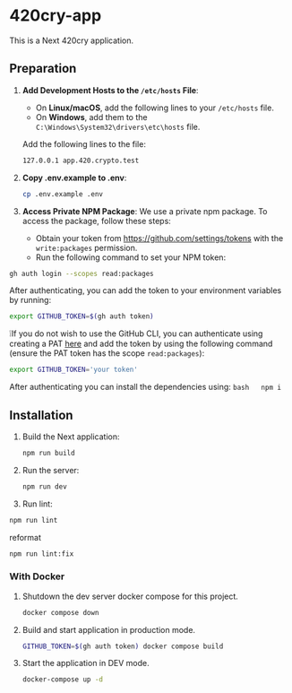 # 420cry-app

This is a Next 420cry application.

## Preparation

1. **Add Development Hosts to the `/etc/hosts` File**:

   - On **Linux/macOS**, add the following lines to your `/etc/hosts` file.
   - On **Windows**, add them to the `C:\Windows\System32\drivers\etc\hosts` file.

   Add the following lines to the file:

   ```bash
   127.0.0.1 app.420.crypto.test
   ```

2. **Copy .env.example to .env**:

   ```bash
   cp .env.example .env
   ```

3. **Access Private NPM Package**:
   We use a private npm package. To access the package, follow these steps:
   - Obtain your token from https://github.com/settings/tokens with the `write:packages` permission.
   - Run the following command to set your NPM token:

```bash
gh auth login --scopes read:packages
```

After authenticating, you can add the token to your environment variables by running:

```bash
export GITHUB_TOKEN=$(gh auth token)
```

❕If you do not wish to use the GitHub CLI, you can authenticate using creating a PAT [here](https://github.com/settings/tokens) and add the token by using the following command (ensure the PAT token has the scope `read:packages`):

```bash
export GITHUB_TOKEN='your token'
```

After authenticating you can install the dependencies using:
`bash  
    npm i
    `

## Installation

1. Build the Next application:
   ```bash
   npm run build
   ```
2. Run the server:

   ```bash
   npm run dev
   ```

3. Run lint:

```bash
npm run lint
```

reformat

```bash
npm run lint:fix
```

### With Docker

1. Shutdown the dev server docker compose for this project.

   ```bash
   docker compose down
   ```

2. Build and start application in production mode.

   ```bash
   GITHUB_TOKEN=$(gh auth token) docker compose build
   ```

3. Start the application in DEV mode.
   ```bash
   docker-compose up -d
   ```
